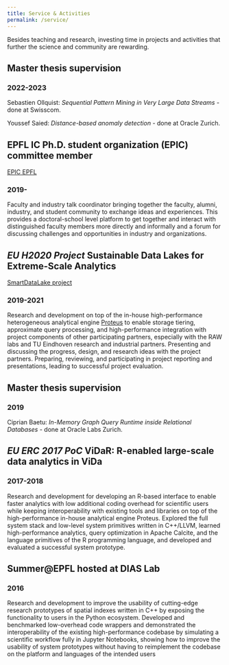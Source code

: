 ```yaml
---
title: Service & Activities
permalink: /service/
---
```


Besides teaching and research, investing time in projects and activities that further the science and community are rewarding. 

## Master thesis supervision
### 2022-2023
Sebastien Ollquist: *Sequential Pattern Mining in Very Large Data Streams* - done at Swisscom.

Youssef Saied: *Distance-based anomaly detection* - done at Oracle Zurich.

## EPFL IC Ph.D. student organization (EPIC) committee member
[EPIC EPFL](https://epic.epfl.ch)
### 2019-
Faculty and industry talk coordinator bringing together the faculty, alumni, industry, and student community to exchange ideas and experiences. This provides a doctoral-school level platform to get together and interact with distinguished faculty members more directly and informally and a forum for discussing challenges and opportunities in industry and organizations.

## *EU H2020 Project* Sustainable Data Lakes for Extreme-Scale Analytics
[SmartDataLake project](https://www.smartdatalake.eu)
### 2019-2021
Research and development on top of the in-house high-performance heterogeneous analytical
engine [Proteus](https://www.proteusdb.com) to enable storage tiering, approximate query processing, and high-performance integration with project components of other participating partners, especially with the RAW labs and TU Eindhoven research and industrial partners. Presenting and discussing the progress, design, and research ideas with the project partners. Preparing, reviewing, and participating in project reporting and presentations, leading to successful project evaluation.

## Master thesis supervision
### 2019
Ciprian Baetu: *In-Memory Graph Query Runtime inside Relational Databases* - done at Oracle Labs Zurich.

## *EU ERC 2017 PoC* ViDaR: R-enabled large-scale data analytics in ViDa
### 2017-2018
Research and development for developing an R-based interface to enable faster analytics with
low additional coding overhead for scientific users while keeping interoperability with existing tools and libraries on top of the high-performance in-house analytical engine Proteus. Explored the full system stack and low-level system primitives written in C++/LLVM, learned high-performance analytics, query optimization in Apache Calcite, and the language primitives of the R programming language, and developed and evaluated a successful system prototype.

## Summer@EPFL hosted at DIAS Lab
### 2016
Research and development to improve the usability of cutting-edge research prototypes of spatial indexes written in C++ by exposing the functionality to users in the Python ecosystem. Developed and benchmarked low-overhead code wrappers and demonstrated the interoperability of the existing high-performance codebase by simulating a scientific workflow fully in Jupyter Notebooks, showing how to improve the usability of system prototypes without having to reimplement the codebase on the platform and languages of the intended users
